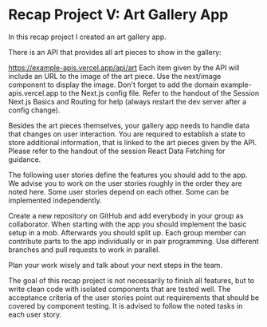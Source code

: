 # Recap Project V: Art Gallery App

In this recap project I created an art gallery app.

There is an API that provides all art pieces to show in the gallery:

https://example-apis.vercel.app/api/art
Each item given by the API will include an URL to the image of the art piece. Use the next/image component to display the image. Don't forget to add the domain example-apis.vercel.app to the Next.js config file. Refer to the handout of the Session Next.js Basics and Routing for help (always restart the dev server after a config change).

Besides the art pieces themselves, your gallery app needs to handle data that changes on user interaction. You are required to establish a state to store additional information, that is linked to the art pieces given by the API. Please refer to the handout of the session React Data Fetching for guidance.

The following user stories define the features you should add to the app. We advise you to work on the user stories roughly in the order they are noted here. Some user stories depend on each other. Some can be implemented independently.

Create a new repository on GitHub and add everybody in your group as collaborator. When starting with the app you should implement the basic setup in a mob. Afterwards you should split up. Each group member can contribute parts to the app individually or in pair programming. Use different branches and pull requests to work in parallel.

Plan your work wisely and talk about your next steps in the team.

The goal of this recap project is not necessarily to finish all features, but to write clean code with isolated components that are tested well. The acceptance criteria of the user stories point out requirements that should be covered by component testing. It is advised to follow the noted tasks in each user story.

